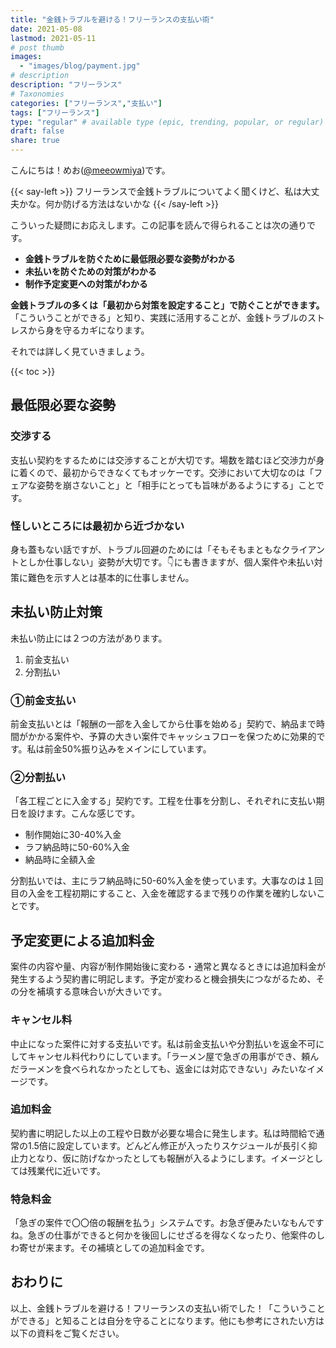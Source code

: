 ```yaml
---
title: "金銭トラブルを避ける！フリーランスの支払い術"
date: 2021-05-08
lastmod: 2021-05-11
# post thumb
images:
  - "images/blog/payment.jpg"
# description
description: "フリーランス"
# Taxonomies
categories: ["フリーランス","支払い"]
tags: ["フリーランス"]
type: "regular" # available type (epic, trending, popular, or regular)
draft: false
share: true
---
```


こんにちは！めお(<u><a href="https://twitter.com/meeowmiya">@meeowmiya</a></u>)です。

{{< say-left >}}
フリーランスで金銭トラブルについてよく聞くけど、私は大丈夫かな。何か防げる方法はないかな
{{< /say-left >}}

こういった疑問にお応えします。この記事を読んで得られることは次の通りです。


* **金銭トラブルを防ぐために最低限必要な姿勢がわかる**
* **未払いを防ぐための対策がわかる**
* **制作予定変更への対策がわかる**



<span class="keiko-red">**金銭トラブルの多くは「最初から対策を設定すること」で防ぐことができます。**</span>「こういうことができる」と知り、実践に活用することが、金銭トラブルのストレスから身を守るカギになります。



それでは詳しく見ていきましょう。

{{< toc >}}

## 最低限必要な姿勢

### 交渉する

支払い契約をするためには交渉することが大切です。場数を踏むほど交渉力が身に着くので、最初からできなくてもオッケーです。交渉において大切なのは「フェアな姿勢を崩さないこと」と「相手にとっても旨味があるようにする」ことです。

### 怪しいところには最初から近づかない

身も蓋もない話ですが、トラブル回避のためには「そもそもまともなクライアントとしか仕事しない」姿勢が大切です。👇にも書きますが、個人案件や未払い対策に難色を示す人とは基本的に仕事しません。


## 未払い防止対策

未払い防止には２つの方法があります。

1. 前金支払い
2. 分割払い

### ①前金支払い

前金支払いとは「報酬の一部を入金してから仕事を始める」契約で、納品まで時間がかかる案件や、予算の大きい案件でキャッシュフローを保つために効果的です。私は前金50%振り込みをメインにしています。

### ②分割払い

「各工程ごとに入金する」契約です。工程を仕事を分割し、それぞれに支払い期日を設けます。こんな感じです。

* 制作開始に30-40%入金
* ラフ納品時に50-60%入金
* 納品時に全額入金

分割払いでは、主にラフ納品時に50-60%入金を使っています。大事なのは１回目の入金を工程初期にすること、入金を確認するまで残りの作業を確約しないことです。

## 予定変更による追加料金

案件の内容や量、内容が制作開始後に変わる・通常と異なるときには追加料金が発生するよう契約書に明記します。予定が変わると機会損失につながるため、その分を補填する意味合いが大きいです。

### キャンセル料
中止になった案件に対する支払いです。私は前金支払いや分割払いを返金不可にしてキャンセル料代わりにしています。「ラーメン屋で急ぎの用事ができ、頼んだラーメンを食べられなかったとしても、返金には対応できない」みたいなイメージです。

### 追加料金
契約書に明記した以上の工程や日数が必要な場合に発生します。私は時間給で通常の1.5倍に設定しています。どんどん修正が入ったりスケジュールが長引く抑止力となり、仮に防げなかったとしても報酬が入るようにします。イメージとしては残業代に近いです。

### 特急料金 
「急ぎの案件で〇〇倍の報酬を払う」システムです。お急ぎ便みたいなもんですね。急ぎの仕事ができると何かを後回しにせざるを得なくなったり、他案件のしわ寄せが来ます。その補填としての追加料金です。

## おわりに

以上、金銭トラブルを避ける！フリーランスの支払い術でした！「こういうことができる」と知ることは自分を守ることになります。他にも参考にされたい方は以下の資料をご覧ください。